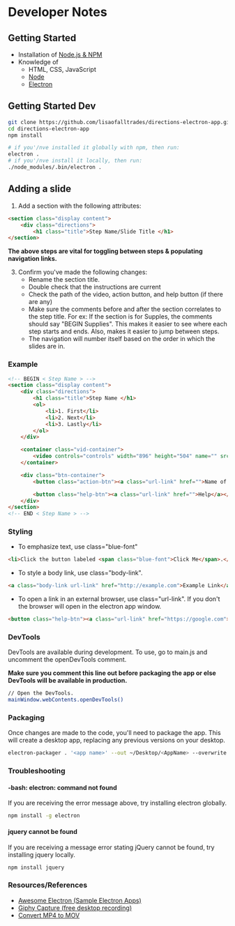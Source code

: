 # Developer Notes

## Getting Started
- Installation of [Node.js & NPM](https://nodejs.org/en/)
- Knowledge of
    - HTML, CSS, JavaScript
    - [Node](https://blog.risingstack.com/node-hero-tutorial-getting-started-with-node-js/)
    - [Electron](https://electron.atom.io/docs/)

## Getting Started Dev
``` bash
git clone https://github.com/lisaofalltrades/directions-electron-app.git
cd directions-electron-app
npm install

# if you'/nve installed it globally with npm, then run:
electron .
# if you'/nve install it locally, then run:
./node_modules/.bin/electron .
```

## Adding a slide
1. Add a section with the following attributes:
``` html
<section class="display content">
    <div class="directions">
        <h1 class="title">Step Name/Slide Title </h1>
</section>
```
**The above steps are vital for toggling between steps & populating navigation links.** <br>

3. Confirm you've made the following changes:
    - Rename the section title.
    - Double check that the instructions are current
    - Check the path of the video, action button, and help button (if there are any)
    - Make sure the comments before and after the section correlates to the step title. For ex: If the section is for Supples, the comments should say "BEGIN Supplies". This makes it easier to see where each step starts and ends. Also, makes it easier to jump between steps.
    - The navigation will number itself based on the order in which the slides are in.

### Example
``` html
<!-- BEGIN < Step Name > -->
<section class="display content">
    <div class="directions">
        <h1 class="title">Step Name </h1>
        <ol>
            <li>1. First</li>
            <li>2. Next</li>
            <li>3. Lastly</li>
        </ol>
    </div>

    <container class="vid-container">
        <video controls="controls" width="896" height="504" name="" src="path/to/video"></video>
    </container>

    <div class="btn-container">
        <button class="action-btn"><a class="url-link" href="">Name of Button</a></button>

        <button class="help-btn"><a class="url-link" href="">Help</a></button>
    </div>
</section>
<!-- END < Step Name > -->
```
### Styling
- To emphasize text, use class="blue-font"
``` html
<li>Click the button labeled <span class="blue-font">Click Me</span>.</li>
```
- To style a body link, use class="body-link".
``` html
<a class="body-link url-link" href="http://example.com">Example Link</a>
```
- To open a link in an external browser, use class="url-link". If you don't the browser will open in the electron app window.
``` html
<button class="help-btn"><a class="url-link" href="https://google.com">Help</a></button>
```

### DevTools
DevTools are available during development. To use, go to main.js and uncomment the openDevTools comment.

**Make sure you comment this line out before packaging the app or else DevTools will be available in production.**
```bash
// Open the DevTools.
mainWindow.webContents.openDevTools()
```

### Packaging
Once changes are made to the code, you'll need to package the app. This will create a desktop app, replacing any previous versions on your desktop.

```bash
electron-packager . '<app name>' --out ~/Desktop/<AppName> --overwrite --icon ./assets/icons/icon
```

### Troubleshooting

#### -bash: electron: command not found
If you are receiving the error message above, try installing electron globally.
```bash
npm install -g electron
```

#### jquery cannot be found
If you are receiving a message error stating jQuery cannot be found, try installing jquery locally.
```bash
npm install jquery
```

### Resources/References
- [Awesome Electron (Sample Electron Apps)](https://github.com/sindresorhus/awesome-electron#apps)
- [Giphy Capture (free desktop recording)](https://giphy.com/apps/giphycapture)
- [Convert MP4 to MOV](https://convertio.co/mp4-mov/)
